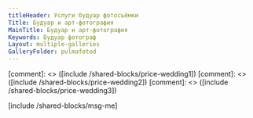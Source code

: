 ```yaml
---
titleHeader: Услуги будуар фотосъёмки
Title: Будуар и арт-фотография
MainTitle: Будуар и арт-фотография
Keywords: Будуар фотограф
Layout: multiple-galleries
GalleryFolder: pulmafotod
---
```

<div class="row" markdown=1>
[comment]: <> ([include /shared-blocks/price-wedding1])
[comment]: <> ([include /shared-blocks/price-wedding2])
[comment]: <> ([include /shared-blocks/price-wedding3])
</div>

[include /shared-blocks/msg-me]
